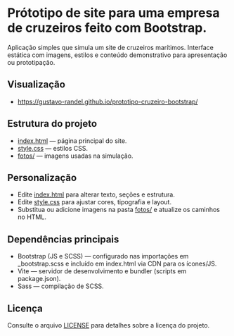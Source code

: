 # Prótotipo de site para uma empresa de cruzeiros feito com Bootstrap.

Aplicação simples que simula um site de cruzeiros marítimos. Interface estática com imagens, estilos e conteúdo demonstrativo para apresentação ou prototipação.

## Visualização
- https://gustavo-randel.github.io/prototipo-cruzeiro-bootstrap/


## Estrutura do projeto
- [index.html](index.html) — página principal do site.
- [style.css](style.css) — estilos CSS.
- [fotos/](fotos/) — imagens usadas na simulação.

## Personalização
- Edite [index.html](index.html) para alterar texto, seções e estrutura.
- Edite [style.css](style.css) para ajustar cores, tipografia e layout.
- Substitua ou adicione imagens na pasta [fotos/](fotos/) e atualize os caminhos no HTML.

## Dependências principais
- Bootstrap (JS e SCSS) — configurado nas importações em _bootstrap.scss e incluído em index.html via CDN para os ícones/JS.
- Vite — servidor de desenvolvimento e bundler (scripts em package.json).
- Sass — compilação de SCSS.

## Licença
Consulte o arquivo [LICENSE](LICENSE) para detalhes sobre a licença do projeto.
